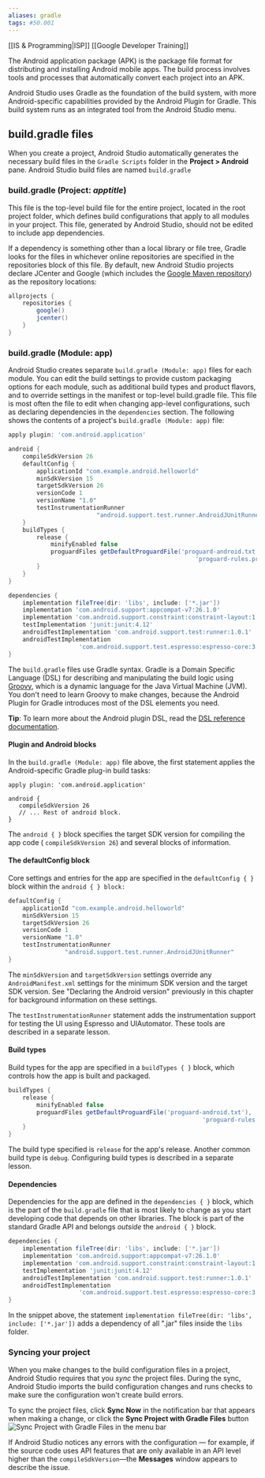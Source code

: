 ```yaml
---
aliases: gradle
tags: #50.001
---
```

[[IS & Programming|ISP]]
[[Google Developer Training]]

The Android application package (APK) is the package file format for distributing and installing Android mobile apps. The build process involves tools and processes that automatically convert each project into an APK.

Android Studio uses Gradle as the foundation of the build system, with more Android-specific capabilities provided by the Android Plugin for Gradle. This build system runs as an integrated tool from the Android Studio menu.

## build.gradle files
When you create a project, Android Studio automatically generates the necessary build files in the `Gradle Scripts` folder in the **Project > Android** pane. Android Studio build files are named `build.gradle`

### build.gradle (Project: _apptitle_)

This file is the top-level build file for the entire project, located in the root project folder, which defines build configurations that apply to all modules in your project. This file, generated by Android Studio, should not be edited to include app dependencies.

If a dependency is something other than a local library or file tree, Gradle looks for the files in whichever online repositories are specified in the repositories block of this file. By default, new Android Studio projects declare JCenter and Google (which includes the [Google Maven repository](https://maven.google.com/)) as the repository locations:
```groovy
allprojects {
    repositories {
        google()
        jcenter()
    }
}
```

### build.gradle (Module: app)
Android Studio creates separate `build.gradle (Module: app)` files for each module. You can edit the build settings to provide custom packaging options for each module, such as additional build types and product flavors, and to override settings in the manifest or top-level build.gradle file. This file is most often the file to edit when changing app-level configurations, such as declaring dependencies in the `dependencies` section. The following shows the contents of a project's `build.gradle (Module: app)` file:
```groovy
apply plugin: 'com.android.application'

android {
    compileSdkVersion 26
    defaultConfig {
        applicationId "com.example.android.helloworld"
        minSdkVersion 15
        targetSdkVersion 26
        versionCode 1
        versionName "1.0"
        testInstrumentationRunner 
                         "android.support.test.runner.AndroidJUnitRunner"
    }
    buildTypes {
        release {
            minifyEnabled false
            proguardFiles getDefaultProguardFile('proguard-android.txt'), 
                                                     'proguard-rules.pro'
        }
    }
}

dependencies {
    implementation fileTree(dir: 'libs', include: ['*.jar'])
    implementation 'com.android.support:appcompat-v7:26.1.0'
    implementation 'com.android.support.constraint:constraint-layout:1.0.2'
    testImplementation 'junit:junit:4.12'
    androidTestImplementation 'com.android.support.test:runner:1.0.1'
    androidTestImplementation 
                    'com.android.support.test.espresso:espresso-core:3.0.1'
}
```
The `build.gradle` files use Gradle syntax. Gradle is a Domain Specific Language (DSL) for describing and manipulating the build logic using [Groovy](http://groovy-lang.org/), which is a dynamic language for the Java Virtual Machine (JVM). You don't need to learn Groovy to make changes, because the Android Plugin for Gradle introduces most of the DSL elements you need.

**Tip**: To learn more about the Android plugin DSL, read the [DSL reference documentation](http://google.github.io/android-gradle-dsl/current/index.html).

#### Plugin and Android blocks
In the `build.gradle (Module: app)` file above, the first statement applies the Android-specific Gradle plug-in build tasks:
```
apply plugin: 'com.android.application'

android {
   compileSdkVersion 26
   // ... Rest of android block.
}
```
The `android { }` block specifies the target SDK version for compiling the app code ( `compileSdkVersion 26`) and several blocks of information.

#### The defaultConfig block
Core settings and entries for the app are specified in the `defaultConfig { }` block within the `android { } block:`
```groovy
defaultConfig {
    applicationId "com.example.android.helloworld"
    minSdkVersion 15
    targetSdkVersion 26
    versionCode 1
    versionName "1.0"
    testInstrumentationRunner 
                "android.support.test.runner.AndroidJUnitRunner"
}
```
The `minSdkVersion` and `targetSdkVersion` settings override any `AndroidManifest.xml` settings for the minimum SDK version and the target SDK version. See "Declaring the Android version" previously in this chapter for background information on these settings.

The `testInstrumentationRunner` statement adds the instrumentation support for testing the UI using Espresso and UIAutomator. These tools are described in a separate lesson.

#### Build types
Build types for the app are specified in a `buildTypes { }` block, which controls how the app is built and packaged.
```groovy
buildTypes {
    release {
        minifyEnabled false
        proguardFiles getDefaultProguardFile('proguard-android.txt'), 
                                                       'proguard-rules.pro'
    }
}
```
The build type specified is `release` for the app's release. Another common build type is `debug`. Configuring build types is described in a separate lesson.

#### Dependencies
Dependencies for the app are defined in the `dependencies { }` block, which is the part of the `build.gradle` file that is most likely to change as you start developing code that depends on other libraries. The block is part of the standard Gradle API and belongs _outside_ the `android { }` block.
```groovy
dependencies {
    implementation fileTree(dir: 'libs', include: ['*.jar'])
    implementation 'com.android.support:appcompat-v7:26.1.0'
    implementation 'com.android.support.constraint:constraint-layout:1.0.2'
    testImplementation 'junit:junit:4.12'
    androidTestImplementation 'com.android.support.test:runner:1.0.1'
    androidTestImplementation 
                    'com.android.support.test.espresso:espresso-core:3.0.1'
}
```
In the snippet above, the statement `implementation fileTree(dir: 'libs', include: ['*.jar'])` adds a dependency of all ".jar" files inside the `libs` folder.

### Syncing your project
When you make changes to the build configuration files in a project, Android Studio requires that you _sync_ the project files. During the sync, Android Studio imports the build configuration changes and runs checks to make sure the configuration won't create build errors.

To sync the project files, click **Sync Now** in the notification bar that appears when making a change, or click the **Sync Project with Gradle Files** button ![ Sync Project with Gradle Files ](https://google-developer-training.github.io/android-developer-fundamentals-course-concepts-v2/images/1-1-c-your-first-android-app/ic_gradle_sync.png " Sync Project with Gradle Files ") in the menu bar

If Android Studio notices any errors with the configuration — for example, if the source code uses API features that are only available in an API level higher than the `compileSdkVersion`—the **Messages** window appears to describe the issue.